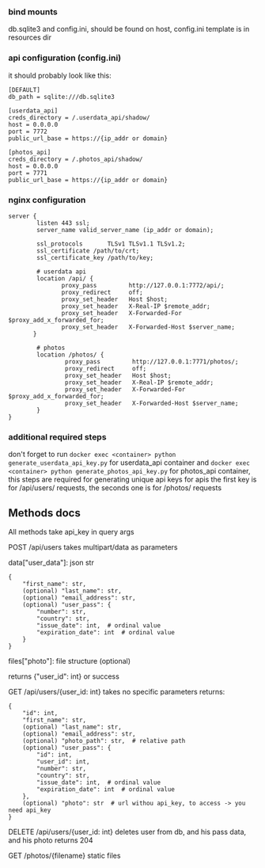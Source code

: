### bind mounts
db.sqlite3 and config.ini, should be found on host, config.ini template is in resources dir
### api configuration (config.ini)
it should probably look like this:
```
[DEFAULT]
db_path = sqlite:///db.sqlite3

[userdata_api]
creds_directory = /.userdata_api/shadow/
host = 0.0.0.0
port = 7772
public_url_base = https://{ip_addr or domain}

[photos_api]
creds_directory = /.photos_api/shadow/
host = 0.0.0.0
port = 7771
public_url_base = https://{ip_addr or domain}
```

### nginx configuration
```
server {
        listen 443 ssl;
        server_name valid_server_name (ip_addr or domain);

        ssl_protocols       TLSv1 TLSv1.1 TLSv1.2;
        ssl_certificate /path/to/crt;
        ssl_certificate_key /path/to/key;

        # userdata api
        location /api/ {
               proxy_pass         http://127.0.0.1:7772/api/;
               proxy_redirect     off;
               proxy_set_header   Host $host;
               proxy_set_header   X-Real-IP $remote_addr;
               proxy_set_header   X-Forwarded-For $proxy_add_x_forwarded_for;
               proxy_set_header   X-Forwarded-Host $server_name;
       }

        # photos
        location /photos/ {
                proxy_pass         http://127.0.0.1:7771/photos/;
                proxy_redirect     off;
                proxy_set_header   Host $host;
                proxy_set_header   X-Real-IP $remote_addr;
                proxy_set_header   X-Forwarded-For $proxy_add_x_forwarded_for;
                proxy_set_header   X-Forwarded-Host $server_name;
        }
}
```
### additional required steps
don't forget to run `docker exec <container> python generate_userdata_api_key.py` for userdata_api container and `docker exec <container> python generate_photos_api_key.py` for photos_api container, this steps are required for generating unique api keys for apis
the first key is for /api/users/ requests, the seconds one is for /photos/ requests

## Methods docs
All methods take api_key in query args


POST /api/users
takes multipart/data as parameters

data["user_data"]: json str
```
{
    "first_name": str,
    (optional) "last_name": str,
    (optional) "email_address": str,
    (optional) "user_pass": {
        "number": str,
        "country": str,
        "issue_date": int,  # ordinal value
        "expiration_date": int  # ordinal value
    }
}
```
files["photo"]: file structure (optional)

returns {"user_id": int} or success


GET /api/users/{user_id: int}
takes no specific parameters
returns:
```
{
    "id": int,
    "first_name": str,
    (optional) "last_name": str,
    (optional) "email_address": str,
    (optional) "photo_path": str,  # relative path
    (optional) "user_pass": {
        "id": int,
        "user_id": int,
        "number": str,
        "country": str,
        "issue_date": int,  # ordinal value
        "expiration_date": int  # ordinal value
    },
    (optional) "photo": str  # url withou api_key, to access -> you need api_key
}
```

DELETE /api/users/{user_id: int}
deletes user from db, and his pass data, and his photo
returns 204


GET /photos/{filename}
static files
